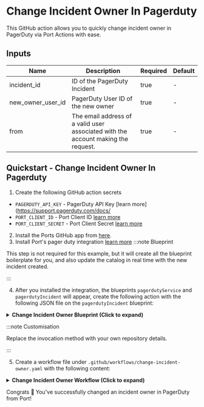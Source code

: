 # Change Incident Owner In Pagerduty

This GitHub action allows you to quickly change incident owner in PagerDuty via Port Actions with ease.

## Inputs
| Name                 | Description                                                                                          | Required | Default            |
|----------------------|------------------------------------------------------------------------------------------------------|----------|--------------------|
| incident_id         | ID of the PagerDuty Incident     | true    | -                  |
| new_owner_user_id              | PagerDuty User ID of the new owner                                | true     | -                  |
| from              | The email address of a valid user associated with the account making the request.                                                              | true    | -               |

## Quickstart - Change Incident Owner In Pagerduty

1. Create the following GitHub action secrets
* `PAGERDUTY_API_KEY` - PagerDuty API Key [learn more](https://support.pagerduty.com/docs/
* `PORT_CLIENT_ID` - Port Client ID [learn more](https://docs.getport.io/build-your-software-catalog/sync-data-to-catalog/api/#get-api-token)
* `PORT_CLIENT_SECRET` - Port Client Secret [learn more](https://docs.getport.io/build-your-software-catalog/sync-data-to-catalog/api/#get-api-token) 

2. Install the Ports GitHub app from [here](https://github.com/apps/getport-io/installations/new).
3. Install Port's pager duty integration [learn more](https://github.com/port-labs/Port-Ocean/tree/main/integrations/pagerduty)
:::note Blueprint

This step is not required for this example, but it will create all the blueprint boilerplate for you, and also update the catalog in real time with the new incident created.

:::

4. After you installed the integration, the blueprints `pagerdutyService` and `pagerdutyIncident` will appear, create the following action with the following JSON file on the `pagerdutyIncident` blueprint:

<details>
<summary><b>Change Incident Owner Blueprint (Click to expand)</b></summary>

```json

{
  "identifier": "change_incident_owner",
  "title": "Change Incident Owner",
  "icon": "pagerduty",
  "userInputs": {
    "properties": {
      "incident_id": {
        "icon": "pagerduty",
        "title": "Incident Id",
        "description": "ID of the PagerDuty Incident",
        "type": "string",
        "blueprint": "pagerdutyIncident",
        "format": "entity"
      },
      "new_owner_user_id": {
        "title": "New Owner User ID",
        "description": "PagerDuty User ID of the new owner",
        "icon": "pagerduty",
        "type": "string"
      },
      "from": {
        "icon": "pagerduty",
        "title": "From",
        "description": "The email address of a valid user associated with the account making the request.",
        "type": "string"
      }
    },
    "required": [
      "new_owner_user_id",
      "incident_id",
      "from"
    ],
    "order": [
      "incident_id",
      "new_owner_user_id",
      "from"
    ]
  },
  "invocationMethod": {
    "type": "GITHUB",
    "org": "your-github-organization",
    "repo": "your-github-repo",
    "workflow": "change-incident-owner.yaml",
    "omitUserInputs": false,
    "omitPayload": false,
    "reportWorkflowStatus": true
  },
  "trigger": "DAY-2",
  "description": "Change Incident Owner in pagerduty",
  "requiredApproval": false
}
```

</details>

:::note Customisation

Replace the invocation method with your own repository details.

:::

5. Create a workflow file under `.github/workflows/change-incident-owner.yaml` with the following content:

<details>
<summary><b>Change Incident Owner Workflow (Click to expand)</b></summary>

```yaml
name: Change PagerDuty Incident Owner

on:
  workflow_dispatch:
    inputs:
      incident_id:
        description: ID of the PagerDuty Incident
        required: true
        type: string
      new_owner_user_id:
        description: PagerDuty User ID of the new owner
        required: true
        type: string
      from:
        description: The email address of a valid user associated with the account making the request.
        required: true
        type: string
      port_payload:
        required: true
        description: >-
          Port's payload, including details for who triggered the action and
          general context (blueprint, run id, etc...)

jobs:
  change-incident-owner:
    runs-on: ubuntu-latest
    steps:
      
      - name: Inform execution of request to change incident owner
        uses: port-labs/port-github-action@v1
        with:
          clientId: ${{ secrets.PORT_CLIENT_ID }}
          clientSecret: ${{ secrets.PORT_CLIENT_SECRET }}
          baseUrl: https://api.getport.io
          operation: PATCH_RUN
          runId: ${{fromJson(github.event.inputs.port_payload).context.runId}}
          logMessage: "About to make a request to pagerduty..."

      - name: Change Incident Owner in PagerDuty
        id: change_owner
        uses: fjogeleit/http-request-action@v1
        with:
          url: 'https://api.pagerduty.com/incidents/${{ github.event.inputs.incident_id }}'
          method: 'PUT'
          customHeaders: '{"Content-Type": "application/json", "Accept": "application/vnd.pagerduty+json;version=2", "Authorization": "Token token=${{ secrets.PAGERDUTY_API_KEY }}", "From": "${{ github.event.inputs.from }}"}'
          data: >-
            {
              "incident": {
                "type": "incident_reference",
                "assignments": [
                  {
                    "assignee": {
                      "id": "${{ github.event.inputs.new_owner_user_id }}",
                      "type": "user_reference"
                    }
                  }
                ]
              }
            }

      - name: Inform ingestion of pagerduty feature flag to Port
        uses: port-labs/port-github-action@v1
        with:
          clientId: ${{ secrets.PORT_CLIENT_ID }}
          clientSecret: ${{ secrets.PORT_CLIENT_SECRET }}
          baseUrl: https://api.getport.io
          operation: PATCH_RUN
          runId: ${{fromJson(github.event.inputs.port_payload).context.runId}}
          logMessage: "Reporting the updated incident back to port ..."

      - name: Upsert pagerduty entity to Port 
        uses: port-labs/port-github-action@v1
        with:
          identifier: "${{ fromJson(steps.change_owner.outputs.response).incident.id }}"
          title: "${{ fromJson(steps.change_owner.outputs.response).incident.title }}"
          blueprint: "pagerdutyIncident"
          properties: |-
            {
              "status": "${{ fromJson(steps.change_owner.outputs.response).incident.status }}",
              "url": "${{ fromJson(steps.change_owner.outputs.response).incident.self }}",
              "urgency": "${{ fromJson(steps.change_owner.outputs.response).incident.urgency }}",
              "responder": "${{ fromJson(steps.change_owner.outputs.response).incident.assignments[0].assignee.summary}}",
              "escalation_policy": "${{ fromJson(steps.change_owner.outputs.response).incident.escalation_policy.summary }}",
              "created_at": "${{ fromJson(steps.change_owner.outputs.response).incident.created_at }}",
              "updated_at": "${{ fromJson(steps.change_owner.outputs.response).incident.updated_at }}"
            }
          clientId: ${{ secrets.PORT_CLIENT_ID }}
          clientSecret: ${{ secrets.PORT_CLIENT_SECRET }}
          baseUrl: https://api.getport.io
          operation: UPSERT
          runId: ${{ fromJson(inputs.port_payload).context.runId }}

      - name: Inform completion of pagerduty feature flag ingestion into Port
        uses: port-labs/port-github-action@v1
        with:
          clientId: ${{ secrets.PORT_CLIENT_ID }}
          clientSecret: ${{ secrets.PORT_CLIENT_SECRET }}
          baseUrl: https://api.getport.io
          operation: PATCH_RUN
          runId: ${{fromJson(github.event.inputs.port_payload).context.runId}}
          logMessage: "Entity upserting was successful ✅"
```

</details>

Congrats 🎉 You've successfully changed an incident owner in PagerDuty from Port!